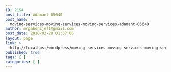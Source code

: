 ```yaml
---
ID: 2154
post_title: Adamant 05640
post_name: >
  moving-services-moving-services-moving-services-adamant-05640
author: mrgabonijeff@gmail.com
post_date: 2018-03-28 01:37:06
layout: page
link: >
  http://localhost/wordpress/moving-services-moving-services-moving-services-adamant-05640/
published: true
tags: [ ]
categories: [ ]
---
```

